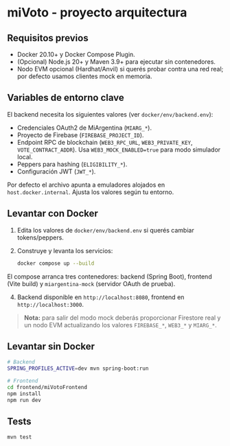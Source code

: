 # miVoto - proyecto arquitectura

## Requisitos previos

- Docker 20.10+ y Docker Compose Plugin.
- (Opcional) Node.js 20+ y Maven 3.9+ para ejecutar sin contenedores.
- Nodo EVM opcional (Hardhat/Anvil) si querés probar contra una red real; por defecto usamos clientes mock en memoria.

## Variables de entorno clave

El backend necesita los siguientes valores (ver `docker/env/backend.env`):

- Credenciales OAuth2 de MiArgentina (`MIARG_*`).
- Proyecto de Firebase (`FIREBASE_PROJECT_ID`).
- Endpoint RPC de blockchain (`WEB3_RPC_URL`, `WEB3_PRIVATE_KEY`, `VOTE_CONTRACT_ADDR`). Usa `WEB3_MOCK_ENABLED=true` para modo simulador local.
- Peppers para hashing (`ELIGIBILITY_*`).
- Configuración JWT (`JWT_*`).

Por defecto el archivo apunta a emuladores alojados en `host.docker.internal`. Ajusta los valores según tu entorno.

## Levantar con Docker

1. Edita los valores de `docker/env/backend.env` si querés cambiar tokens/peppers.
2. Construye y levanta los servicios:

   ```bash
   docker compose up --build
   ```

El compose arranca tres contenedores: backend (Spring Boot), frontend (Vite build) y `miargentina-mock` (servidor OAuth de prueba).

4. Backend disponible en `http://localhost:8080`, frontend en `http://localhost:3000`.

> **Nota:** para salir del modo mock deberás proporcionar Firestore real y un nodo EVM actualizando los valores `FIREBASE_*`, `WEB3_*` y `MIARG_*`.

## Levantar sin Docker

```bash
# Backend
SPRING_PROFILES_ACTIVE=dev mvn spring-boot:run

# Frontend
cd frontend/miVotoFrontend
npm install
npm run dev
```

## Tests

```bash
mvn test
```
